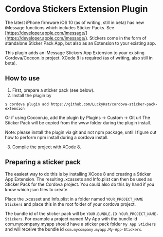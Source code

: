 # Cordova Stickers Extension Plugin

The latest iPhone firmware iOS 10 (as of writing, still in beta) has new iMessage functions which includes Sticker Packs. See [https://developer.apple.com/imessage/](https://developer.apple.com/imessage/). Stickers come in the form of standalone Sticker Pack App, but also as an Extension to your existing app. 

This plugin adds an iMessage Stickers App Extension to your existing Cordova/Cocoon.io project.
XCode 8 is required (as of writing, also still in beta).

## How to use

1. First, prepare a sticker pack (see below).
2. Install the plugin by 

```$ cordova plugin add https://github.com/LuckyKat/cordova-sticker-pack-extension```

Or if using Cocoon.io, add the plugin by Plugins -> Custom -> Git url
The Sticker Pack will be copied from the www folder during the plugin install.

Note: please install the plugin via git and not npm package, until I figure out how to perform npm install during a cordova install.

3. Compile the project with XCode 8.

## Preparing a sticker pack

The easiest way to do this is by installing XCode 8 and creating a Sticker App Extension. The resulting .xcassets and Info.plist can then be used as Sticker Pack for the Cordova project. You could also do this by hand if you know which json files to create.

Place the .xcasset and Info.plist in a folder named ``YOUR_PROJECT_NAME Stickers`` and place this in the root folder of your cordova project. 

The bundle id of the sticker pack will be ``YOUR.BUNDLE.ID.YOUR_PROJECT_NAME-Stickers``. For example a project named My App with the bundle id com.mycompany.myapp should have a sticker pack folder ``My App Stickers`` and will receive the bundle id ``com.mycompany.myapp.My-App-Stickers``.
